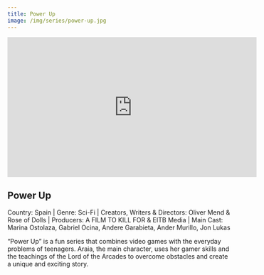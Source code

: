```yaml
---
title: Power Up 
image: /img/series/power-up.jpg
---
```

<iframe width="560" height="315" src="https://vimeo.com/1025125850/7f3c3bc2c3" frameborder="0" allow="accelerometer; autoplay; encrypted-media; gyroscope; picture-in-picture" allowfullscreen></iframe>

## Power Up  
Country: Spain | Genre: Sci-Fi | Creators, Writers & Directors: Oliver Mend & Rose of Dolls | Producers: A FILM TO KILL FOR & EITB Media | Main Cast: Marina Ostolaza, Gabriel Ocina, Andere Garabieta, Ander Murillo, Jon Lukas

“Power Up” is a fun series that combines video games with the everyday problems of teenagers. Araia, the main character, uses her gamer skills and the teachings of the Lord of the Arcades to overcome obstacles and create a unique and exciting story.
